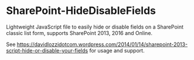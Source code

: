 # SharePoint-HideDisableFields
Lightweight JavaScript file to easily hide or disable fields on a SharePoint classic list form, supports SharePoint 2013, 2016 and Online.

See https://davidlozzidotcom.wordpress.com/2014/01/14/sharepoint-2013-script-hide-or-disable-your-fields for usage and support.

